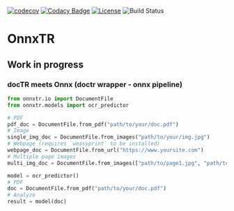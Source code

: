 [![codecov](https://codecov.io/gh/felixdittrich92/OnnxTR/graph/badge.svg?token=WVFRCQBOLI)](https://codecov.io/gh/felixdittrich92/OnnxTR)
[![Codacy Badge](https://app.codacy.com/project/badge/Grade/4fff4d764bb14fb8b4f4afeb9587231b)](https://app.codacy.com/gh/felixdittrich92/OnnxTR/dashboard?utm_source=gh&utm_medium=referral&utm_content=&utm_campaign=Badge_grade)
[![License](https://img.shields.io/badge/License-Apache%202.0-blue.svg)](LICENSE) ![Build Status](https://github.com/felixdittrich92/onnxtr/workflows/builds/badge.svg)
# OnnxTR

## Work in progress

### docTR meets Onnx (doctr wrapper - onnx pipeline)

```python
from onnxtr.io import DocumentFile
from onnxtr.models import ocr_predictor

# PDF
pdf_doc = DocumentFile.from_pdf("path/to/your/doc.pdf")
# Image
single_img_doc = DocumentFile.from_images("path/to/your/img.jpg")
# Webpage (requires `weasyprint` to be installed)
webpage_doc = DocumentFile.from_url("https://www.yoursite.com")
# Multiple page images
multi_img_doc = DocumentFile.from_images(["path/to/page1.jpg", "path/to/page2.jpg"])

model = ocr_predictor()
# PDF
doc = DocumentFile.from_pdf("path/to/your/doc.pdf")
# Analyze
result = model(doc)
```
